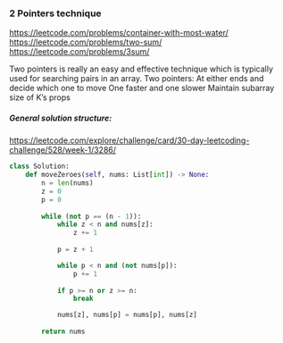 ### 2 Pointers technique

https://leetcode.com/problems/container-with-most-water/ <br /> 
https://leetcode.com/problems/two-sum/<br />
https://leetcode.com/problems/3sum/

Two pointers is really an easy and effective technique which is typically used for searching pairs in an array.
 Two pointers:
At either ends and decide which one to move
One faster and one slower
Maintain subarray size of K’s props

##### General solution structure: <br />
https://leetcode.com/explore/challenge/card/30-day-leetcoding-challenge/528/week-1/3286/

```py
class Solution:
    def moveZeroes(self, nums: List[int]) -> None:
        n = len(nums)
        z = 0
        p = 0
            
        while (not p == (n - 1)):
            while z < n and nums[z]:
                z += 1 
            
            p = z + 1

            while p < n and (not nums[p]):
                p += 1
            
            if p >= n or z >= n:
                break

            nums[z], nums[p] = nums[p], nums[z]
            
        return nums
```